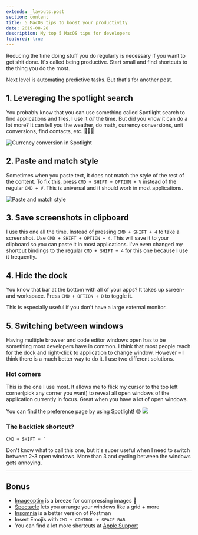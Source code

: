 ```yaml
---
extends: _layouts.post
section: content
title: 5 MacOS tips to boost your productivity
date: 2019-08-28
description: My top 5 MacOS tips for developers
featured: true
---
```


Reducing the time doing stuff you do regularly is necessary if you want to get shit done. It's called being productive. Start small and find shortcuts to the thing you do the most. 

Next level is automating predictive tasks. But that's for another post.

## 1. Leveraging the spotlight search
You probably know that you can use something called Spotlight search to find applications and files. I use it *all* the time.
But did you know it can do a lot more? It can tell you the weather, do math, currency conversions, unit conversions, find contacts, etc. 🕵🏻‍♂️

![Currency conversion in Spotlight](https://res.cloudinary.com/robin-se/image/upload/v1567021663/spotlight-currency-conversion_vkh79w.png)

## 2. Paste and match style 
Sometimes when you paste text, it does not match the style of the rest of the content. To fix this, press `CMD + SHIFT + OPTION + V` instead of the regular `CMD + V`. This is universal and it should work in most applications.

![Paste and match style](https://res.cloudinary.com/robin-se/image/upload/v1567021596/pasted-text_txzsdb.png)

## 3. Save screenshots in clipboard
I use this one all the time. Instead of pressing `CMD + SHIFT + 4` to take a screenshot. Use `CMD + SHIFT + OPTION + 4`. This will save it to your clipboard so you can paste it in most applications.
I've even changed my shortcut bindings to the regular `CMD + SHIFT + 4` for this one because I use it frequently.

## 4. Hide the dock 
You know that bar at the bottom with all of your apps? It takes up screen- and workspace. Press `CMD + OPTION + D` to toggle it.

This is especially useful if you don't have a large external monitor.

## 5. Switching between windows
Having multiple browser and code editor windows open has to be something most developers have in common. I think that most people reach for the dock and right-click to application to change window. However – I think there is a much better way to do it. I use two different solutions.

### Hot corners
This is the one I use most. It allows me to flick my cursor to the top left corner(pick any corner you want) to reveal all open windows of the application currently in focus. Great when you have a lot of open windows. 

You can find the preference page by using Spotlight! 😎
![](https://res.cloudinary.com/robin-se/image/upload/v1567022183/Screen_Shot_2019-08-28_at_21.56.08_xjwzdk.png)

### The backtick shortcut?
```CMD + SHIFT + ` ```

Don't know what to call this one, but it's super useful when I need to switch between 2-3 open windows. More than 3 and cycling between the windows gets annoying. 

---

## Bonus
- [Imageoptim](https://imageoptim.com/mac) is a breeze for compressing images 🍃
- [Spectacle](https://www.spectacleapp.com) lets you arrange your windows like a grid + more
- [Insomnia](https://insomnia.rest) is a better version of Postman
- Insert Emojis with `CMD + CONTROL + SPACE BAR`
- You can find a lot more shortcuts at [Apple Support](https://support.apple.com/en-us/HT201236)
